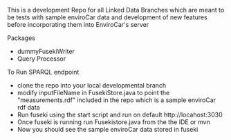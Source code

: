 This is a development Repo for all Linked Data Branches which are meant to be tests with sample enviroCar data
and development of new features before incorporating them into EnviroCar's server

 Packages
 - dummyFusekiWriter
 - Query Processor

 To Run SPARQL endpoint
 - clone the repo into your local developmental branch
 - modify inputFileName in FusekiStore.java to point the "measurements.rdf" included in the repo which is a sample enviroCar rdf data
 - Run fuseki using the start script and run on default http://locahost:3030
 - Once fuseki is running run Fusekistore.java from the the IDE or mvn
 - Now you should see the sample enviroCar data stored in fuseki
